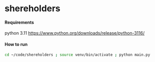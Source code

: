 # shereholders
#### Requirements
python 3.11 https://www.python.org/downloads/release/python-3116/

#### How to run
```bash
cd ~/code/shereholders ; source venv/bin/activate ; python main.py
```